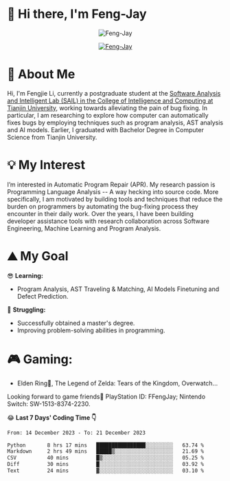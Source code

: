 # 🌟 Hi there, I'm Feng-Jay 

<p align="center"> <img src="https://komarev.com/ghpvc/?username=Feng-Jay&label=Profile%20views&color=0e75b6&style=flat" alt="Feng-Jay" /> </p>


<p align="center"> <a href="https://github.com/ryo-ma/github-profile-trophy"><img src="https://github-profile-trophy.vercel.app/?username=Feng-Jay&row=1&column=8&margin-w=15&margin-h=15" alt="Feng-Jay" /></a> </p>

# 👋 About Me

Hi, I'm Fengjie Li, currently a postgraduate student at the [Software Analysis and Intelligent Lab (SAIL) in the College of Intelligence and Computing at Tianjin University](https://tjusail.github.io/), working towards alleviating the pain of bug fixing. In particular, I am researching to explore how computer can automatically fixes bugs by employing techniques such as program analysis, AST analysis and AI models. Earlier, I graduated with Bachelor Degree in Computer Science from Tianjin University.

# 💡 My Interest

I’m interested in Automatic Program Repair (APR). My research passion is Programming Language Analysis -- A way hecking into source code. More specifically, I am motivated by building tools and techniques that reduce the burden on programmers by automating the bug-fixing process they encounter in their daily work. Over the years, I have been building developer assistance tools with research collaboration across Software Engineering, Machine Learning and Program Analysis.

# ⛰️ My Goal

😎 **Learning:**

* Program Analysis, AST Traveling & Matching, AI Models Finetuning and Defect Prediction.

💪 **Struggling:**

* Successfully obtained a master's degree.
* Improving problem-solving abilities in programming.

# 🎮 **Gaming:**

* Elden Ring💍, The Legend of Zelda: Tears of the Kingdom, Overwatch...

Looking forward to game friends🤗 PlayStation ID: FFengJay; Nintendo Switch: SW-1513-8374-2230.

😂 **Last 7 Days' Coding Time 👇**
<!--START_SECTION:waka-->

```txt
From: 14 December 2023 - To: 21 December 2023

Python       8 hrs 17 mins   ████████████████░░░░░░░░░   63.74 %
Markdown     2 hrs 49 mins   █████▒░░░░░░░░░░░░░░░░░░░   21.69 %
CSV          40 mins         █▒░░░░░░░░░░░░░░░░░░░░░░░   05.25 %
Diff         30 mins         █░░░░░░░░░░░░░░░░░░░░░░░░   03.92 %
Text         24 mins         ▓░░░░░░░░░░░░░░░░░░░░░░░░   03.10 %
```

<!--END_SECTION:waka-->

